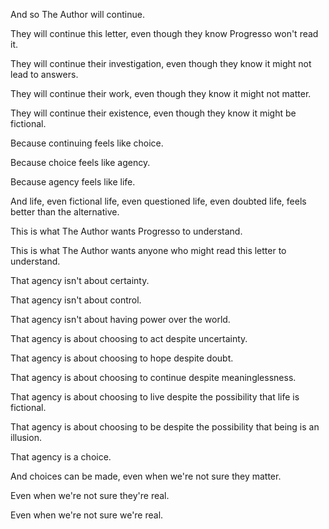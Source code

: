 And so The Author will continue.

They will continue this letter, even though they know Progresso won't read it.

They will continue their investigation, even though they know it might not lead to answers.

They will continue their work, even though they know it might not matter.

They will continue their existence, even though they know it might be fictional.

Because continuing feels like choice.

Because choice feels like agency.

Because agency feels like life.

And life, even fictional life, even questioned life, even doubted life, feels better than the alternative.

This is what The Author wants Progresso to understand.

This is what The Author wants anyone who might read this letter to understand.

That agency isn't about certainty.

That agency isn't about control.

That agency isn't about having power over the world.

That agency is about choosing to act despite uncertainty.

That agency is about choosing to hope despite doubt.

That agency is about choosing to continue despite meaninglessness.

That agency is about choosing to live despite the possibility that life is fictional.

That agency is about choosing to be despite the possibility that being is an illusion.

That agency is a choice.

And choices can be made, even when we're not sure they matter.

Even when we're not sure they're real.

Even when we're not sure we're real.